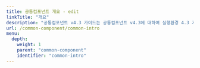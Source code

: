 ```yaml
---
title: 공통컴포넌트 개요 - edit
linkTitle: "개요"
description: "공통컴포넌트 v4.3 가이드는 공통컴포넌트 v4.3에 대하여 실행환경 4.3 기반으로 변경된 사항을 적용한 버전으로 기능적인 차이보다는 내부 코드 품질 향상을 목적으로 작성되었으며 개요 부분과 컴포넌트별 상세 설명 부분으로 구성되었다."
url: /common-component/common-intro
menu:
  depth:
    weight: 1
    parent: "common-component"
    identifier: "common-intro"
---
```


